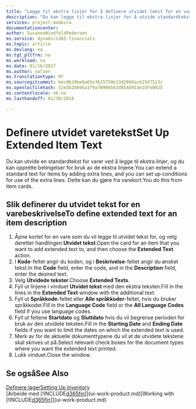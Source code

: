 ```yaml
---
title: "Legge til ekstra linjer for å definere utvidet tekst for en varebeskrivelse | Microsoft-dokumentasjon"
description: "Du kan legge til ekstra linjer for å utvide standardteksten som beskriver en vare."
services: project-madeira
documentationcenter: 
author: SusanneWindfeldPedersen
ms.service: dynamics365-financials
ms.topic: article
ms.devlang: na
ms.tgt_pltfrm: na
ms.workload: na
ms.date: 01/16/2017
ms.author: solsen
ms.translationtype: HT
ms.sourcegitcommit: bec0619be0a65e3625759e13d2866ac615d7513c
ms.openlocfilehash: 52e5b2b69da1f9a78906563d054d91de2dfe0925
ms.contentlocale: nb-no
ms.lasthandoff: 01/30/2018

---
```

# <a name="set-up-extended-item-text"></a><span data-ttu-id="7dcf7-103">Definere utvidet varetekst</span><span class="sxs-lookup"><span data-stu-id="7dcf7-103">Set Up Extended Item Text</span></span>
<span data-ttu-id="7dcf7-104">Du kan utvide en standardtekst for varer ved å legge til ekstra linjer, og du kan opprette betingelser for bruk av de ekstra linjene.</span><span class="sxs-lookup"><span data-stu-id="7dcf7-104">You can extend a standard text for items by adding extra lines, and you can set up conditions for use of the extra lines.</span></span> <span data-ttu-id="7dcf7-105">Dette kan du gjøre fra varekort.</span><span class="sxs-lookup"><span data-stu-id="7dcf7-105">You do this from item cards.</span></span>

## <a name="to-define-extended-text-for-an-item-description"></a><span data-ttu-id="7dcf7-106">Slik definerer du utvidet tekst for en varebeskrivelse</span><span class="sxs-lookup"><span data-stu-id="7dcf7-106">To define extended text for an item description</span></span>
1. <span data-ttu-id="7dcf7-107">Åpne kortet for en vare som du vil legge til utvidet tekst for, og velg deretter handlingen **Utvidet tekst**.</span><span class="sxs-lookup"><span data-stu-id="7dcf7-107">Open the card for an item that you want to add extended text to, and then choose the **Extended Text** action.</span></span>
2. <span data-ttu-id="7dcf7-108">I **Kode**-feltet angir du koden, og i **Beskrivelse**-feltet angir du ønsket tekst.</span><span class="sxs-lookup"><span data-stu-id="7dcf7-108">In the **Code** field, enter the code, and in the **Description** field, enter the desired text.</span></span>
3. <span data-ttu-id="7dcf7-109">Velg **Utvidede tekster**.</span><span class="sxs-lookup"><span data-stu-id="7dcf7-109">Choose **Extended Texts**.</span></span>
4. <span data-ttu-id="7dcf7-110">Fyll ut linjene i vinduet **Utvidet tekst** med den ekstra teksten.</span><span class="sxs-lookup"><span data-stu-id="7dcf7-110">Fill in the lines in the **Extended Text** window with the additional text.</span></span>
5. <span data-ttu-id="7dcf7-111">Fyll ut **Språkkode**-feltet eller **Alle språkkoder**-feltet, hvis du bruker språkkoder.</span><span class="sxs-lookup"><span data-stu-id="7dcf7-111">Fill in the **Language Code** field or the **All Language Codes** field if you use language codes.</span></span>
6. <span data-ttu-id="7dcf7-112">Fyll ut feltene **Startdato** og **Sluttdato** hvis du vil begrense perioden for bruk av den utvidete teksten.</span><span class="sxs-lookup"><span data-stu-id="7dcf7-112">Fill in the **Starting Date** and **Ending Date** fields if you want to limit the dates on which the extended text is used.</span></span>
7. <span data-ttu-id="7dcf7-113">Merk av for de aktuelle dokumenttypene du vil at de utvidete tekstene skal skrives ut på.</span><span class="sxs-lookup"><span data-stu-id="7dcf7-113">Select relevant check boxes for the document types where you want the extended text printed.</span></span>
8. <span data-ttu-id="7dcf7-114">Lukk vinduet.</span><span class="sxs-lookup"><span data-stu-id="7dcf7-114">Close the window.</span></span>

## <a name="see-also"></a><span data-ttu-id="7dcf7-115">Se også</span><span class="sxs-lookup"><span data-stu-id="7dcf7-115">See Also</span></span>
[<span data-ttu-id="7dcf7-116">Definere lager</span><span class="sxs-lookup"><span data-stu-id="7dcf7-116">Setting Up Inventory</span></span>](inventory-setup-inventory.md)  
<span data-ttu-id="7dcf7-117">[Arbeide med [!INCLUDE[d365fin](includes/d365fin_md.md)]](ui-work-product.md)</span><span class="sxs-lookup"><span data-stu-id="7dcf7-117">[Working with [!INCLUDE[d365fin](includes/d365fin_md.md)]](ui-work-product.md)</span></span>


